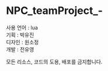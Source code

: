 # NPC_teamProject_-
사용 언어 : lua<br>
기획 : 박유진<br>
디자인 : 원소정<br>
개발 : 전유영<br>

모든 리소스, 코드의 도용, 배포를 금지합니다.<br><Br>
